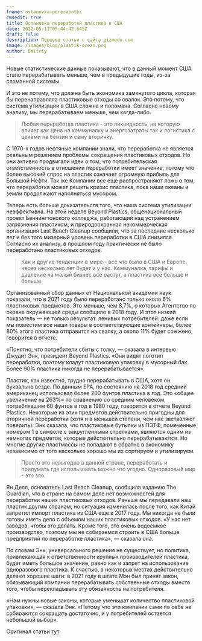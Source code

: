 ```yaml
---
fname: ostanovka-pererabotki
cmsedit: true
title: Остановка переработки пластика в США
date: 2022-05-11T05:44:42.645Z
draft: false
description: Перевод статьи с сайта gizmodo.com
image: /images/blog/plastik-ocean.png
author: Dmitriy
---
```

<!--StartFragment-->

Новые статистические данные показывают, что в данный момент США стало перерабатывать меньше, чем в предыдущие годы, из-за сломанной системы.

И это не потому, что должна быть экономика замкнутого цикла, которая бы перенаправляла пластиковые отходы со свалок. Это потому, что система утилизации в США сложна и поломана. Согласно новому анализу, мы перерабатываем меньше, чем когда-либо.

> Любая переработка пластика - это ликвидность, на которую влияет как цена на коммуналку и энергозатраты так и логистика с ценами на бензин и саму вторичку.

<!--EndFragment-->

С 1970-х годов нефтяные компании знали, что переработка не является реальным решением проблемы сокращения пластиковых отходов. Но они активно продвигали идеи о том, что потребительская ответственность в отношении переработки имеет значение, потому что более высокий спрос на пластик означает огромную прибыль для Большой Нефти. Так же Компании все еще распространяют ложь о том, что переработка может решить кризис пластика, пока наши океаны и земли продолжают наполняться мусором.

Теперь есть больше доказательств того, что наша система утилизации неэффективна. На этой неделе Beyond Plastics, общенациональный проект Беннингтонского колледжа, работающий над устранением загрязнения пластиком, и природоохранная некоммерческая организация Last Beach Cleanup сообщили, что за последние несколько лет и без того мизерный уровень переработки в США снизился. Согласно их анализу, в прошлом году практически не было переработано пластиковых отходов.

> Как и другие тенденции в мире - всё что было в США и Европе, через несколько лет будет и у нас. Коммуналка, тарифы и давление на малый бизнес всё растут, а пластика всё больше и больше.

Организованный сбор данных от Национальной академии наук показали, что в 2021 году было переработано только около 6% пластиковых предметов. Это меньше, чем 8,7%, о которых Агентство по охране окружающей среды сообщило в 2018 году. И этот низкий показатель — не только результат. ленивых потребителей: даже если мы поместим все наши товары в соответствующие контейнеры, более 80% этого пластика отправится на свалку, а около 11% будет сожжено, говорится в отчете.

«Понятно, что потребители сбиты с толку, — сказала в интервью Джудит Энк, президент Beyond Plastics. «Они видят логотип переработки, поэтому кладут пластиковую упаковку в мусорный бак. Более 90% пластика никогда не перерабатывается».

Пластик, как известно, трудно перерабатывать в США, хотя он буквально везде. По данным EPA, по состоянию на 2018 год средний американец использовал более 200 фунтов пластика в год. Это «общее увеличение на 263%» по сравнению со средним человеком, потреблявшим 60 фунтов в год в 1980 году, говорится в отчете Beyond Plastics. Некоторые из этих предметов действительно пригодны для вторичной переработки (хотя и в меньшей степени, чем нас заставляют поверить): Энк сказала, что пластиковые бутылки из ПЭТФ, помеченные номером 1 в символе с закругленными стрелками, являются одним из немногих предметов, которые действительно перерабатываются. Но многие другие пластмассы не попадают в обратно в экономику независимо от того насколько хорошо мы их сортируем и утилизируем.

> Просто это невыгодно в данной стране, переработать и придумать где использовать можно что угодно. Одноразовый мир - это зло.

Ян Делл, основатель Last Beach Cleanup, сообщила изданию The Guardian, что в стране на самом деле нет возможностей для переработки наших пластиковых отходов. Раньше мы передавали наш пластик другим странам, но ситуация изменилась после того, как Китай запретил импорт пластика из США еще в 2017 году. Мы никогда не были готовы иметь дело с объемом наших пластиковых отходов. «У нас нет заводов, чтобы это делать. Кроме того, это очень водоемкое производство, поэтому мы не собираемся строить в США больше предприятий по переработке пластика», — сказала она.

По словам Энк, универсального решения не существует, но политика, привлекающая к ответственности крупных производителей пластика, будет иметь большое значение, равно как и запрет на использование одноразового пластика. К счастью, в некоторых местах действительно делают хорошие шаги: в 2021 году в штате Мэн был принят закон, обязывающий компании перерабатывать собственные отходы вместо того, чтобы перекладывать эту обязанность на потребителя.

«Нам нужны новые законы, которые уменьшат количество пластиковой упаковки», — сказала Энк. «Потому что эти компании сами по себе не собираются сокращать достаточно, и у потребителей остается небольшой выбор».

Оригинал статьи [тут](https://gizmodo.com/the-u-s-barely-recycled-last-year-1848886186)